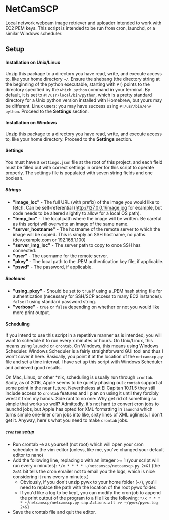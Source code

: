 # NetCamSCP
Local network webcam image retriever and uploader intended to work with EC2 PEM keys. This script is intended to be run from cron, launchd, or a similar Windows scheduler.

## Setup

#### Installation on Unix/Linux
Unzip this package to a directory you have read, write, and execute access to, like your home directory `~/`. Ensure the shebang (the directory string at the beginning of the python executable, starting with `#!`) points to the directory specified by the `which python` command in your terminal. By default, it is set to `#!/usr/local/bin/python`, which is a pretty standard directory for a Unix python version installed with Homebrew, but yours may be different. Linux users: you may have success using `#!/usr/bin/env python`. Proceed to the **Settings** section.

#### Installation on Windows
Unzip this package to a directory you have read, write, and execute access to, like your home directory. Proceed to the **Settings** section.

#### Settings
You must have a `settings.json` file at the root of this project, and each field must be filled out with correct settings in order for this script to operate properly. The settings file is populated with seven string fields and one boolean.

##### Strings
  - **"image_loc"** - The full URL (with prefix) of the image you would like to fetch. Can be self-referential (http://127.0.0.1/image.jpg for example, but code needs to be altered slightly to allow for a local OS path).
  - **"temp_loc"** - The local path where the image will be written. Be careful as this script will overwrite an image of the same name.
  - **"server_hostname"** - The hostname of the remote server to which the image will be copied. This is simply an SSH hostname, no paths. (dev.example.com or 192.168.1.100)
  - **"server_img_loc"** - The server path to copy to once SSH has connected. 
  - **"user"** - The username for the remote server.
  - **"pkey"** - The local path to the .PEM authentication key file, if applicable.
  - **"pswd"** - The password, if applicable.

##### Booleans
  - **"using_pkey"** - Should be set to `true` if using a .PEM hash string file for authentication (necessary for SSH/SCP access to many EC2 instances). `false` if using standard password string.
  - **"verbose"** - `true` or `false` depending on whether or not you would like more print output.

#### Scheduling
If you intend to use this script in a repetitive manner as is intended, you will want to schedule it to run every x minutes or hours. On Unix/Linux, this means using `launchd` or `crontab`. On Windows, this means using Windows Scheduler. Windows Scheduler is a fairly straightforward GUI tool and thus I won't cover it here. Basically, you point it at the location of the `netcamscp.py` file and set a time interval. I have set up this script with Windows Scheduler and achieved good results.

On Mac, Linux, or other *nix, scheduling is usually run through `crontab`. Sadly, as of 2016, Apple seems to be quietly phasing out `crontab` support at some point in the near future. Nevertheless at El Capitan 10.11.5 they still include access to `crontab` features and I plan on using it until they forcibly wrest it from my hands. Side rant to no one: Why get rid of something so simple that works so well? Admittedly, it's not hard to convert cron jobs to launchd jobs, but Apple has opted for XML formatting in `launchd` which turns simple one-liner cron jobs into like, sixty lines of XML ugliness. I don't get it. Anyway, here's what you need to make `crontab` jobs.

##### `crontab` setup
  - Run crontab -e as yourself (not root) which will open your cron scheduler in the vim editor (unless, like me, you've changed your default editor to nano)
  - Add the following line, replacing x with an integer >= 1 (your script will run every x minutes): `*/x * * * * ~/netcamscp/netcamscp.py 2>&1` (the `2>&1` bit tells the cron emailer not to email you the logs, which is nice considering it runs every x minutes.)
    - Obviously, if you don't unzip pywx to your home folder (`~/`), you'll need to replace the path with the location of the root pywx folder.
    - If you'd like a log to be kept, you can modify the cron job to append the print output of the program to a file like the following: `*/x * * * * ~/netcamscp/netcamscp.py cap.Actions.all >> ~/pywx/pywx.log 2>&1`
  - Save the crontab file and quit the editor.
